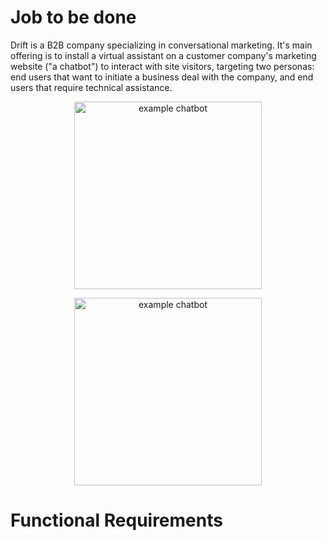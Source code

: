 # Job to be done

Drift is a B2B company specializing in conversational marketing. It's main offering is to install a virtual assistant on a customer company's marketing website ("a chatbot") to interact with site visitors, targeting two personas: end users that want to initiate a business deal with the company, and end users that require technical assistance.

<p align="center">
  <img src="https://user-images.githubusercontent.com/27317800/159860362-43b4ecc7-c0c1-43b2-acb2-725e81a9aa58.jpg" alt="example chatbot" style="width:300px;/>
</p>
An example Drift chatbot

During the interaction between the chatbot and the end user, Drift collects, aggregates, and logs information about the end user, the company they are from, and the conversation itself. This is fed into "Prospector", Drift's website analytics platform

<p align="center">
  <img src="https://user-images.githubusercontent.com/27317800/159862040-8bd56bdb-7d1f-49bc-89a1-ee9b181951f5.jpg" alt="example chatbot" style="width:300px;/>
</p>
An example of logging website activity through a chatbot



![Image 2022-03-24 at 6 56 52 AM](https://user-images.githubusercontent.com/27317800/159859841-20be4ee3-b789-4c4a-9555-eb4461320edb.jpg)


# Functional Requirements


